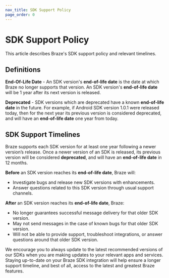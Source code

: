 ```yaml
---
nav_title: SDK Support Policy
page_order: 0
---
```


# SDK Support Policy

This article describes Braze's SDK support policy and relevant timelines.

## Definitions

**End-Of-Life Date** - An SDK version's __end-of-life date__ is the date at which Braze no longer supports that version. An SDK version's __end-of-life date__ will be 1 year after its next version is released.

**Deprecated** - SDK versions which are deprecated have a known __end-of-life date__ in the future. For example, if Android SDK version 1.0.1 were released today, then for the next year its previous version is considered deprecated, and will have an __end-of-life date__ one year from today.

## SDK Support Timelines

Braze supports each SDK version for at least one year following a newer version’s release. Once a newer version of an SDK is released, its previous version will be considered __deprecated__, and will have an __end-of-life date__ in 12 months.

**Before** an SDK version reaches its __end-of-life date__, Braze will:

* Investigate bugs and release new SDK versions with enhancements.
* Answer questions related to this SDK version through usual support channels.

**After** an SDK version reaches its __end-of-life date__, Braze:

* No longer guarantees successful message delivery for that older SDK version.
* May not send messages in the case of known bugs for that older SDK version.
* Will not be able to provide support, troubleshoot integrations, or answer questions around that older SDK version.

We encourage you to always update to the latest recommended versions of our SDKs when you are making updates to your relevant apps and services. Staying up-to-date on your Braze SDK integration will help ensure a longer support timeline, and best of all, access to the latest and greatest Braze features.
